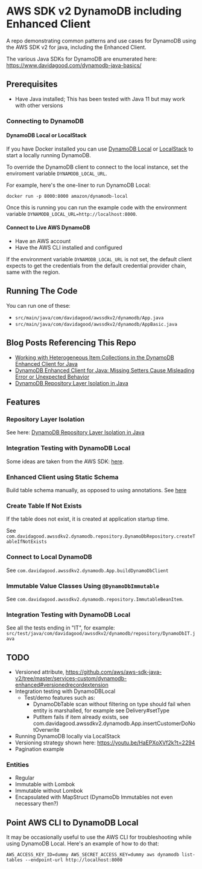 # AWS SDK v2 DynamoDB including Enhanced Client

A repo demonstrating common patterns and use cases for DynamoDB using the AWS SDK v2 for java, including the Enhanced Client.

The various Java SDKs for DynamoDB are enumerated here: https://www.davidagood.com/dynamodb-java-basics/


## Prerequisites

- Have Java installed; This has been tested with Java 11 but may work with other versions

### Connecting to DynamoDB

#### DynamoDB Local or LocalStack

If you have Docker installed you can use 
[DynamoDB Local](https://docs.aws.amazon.com/amazondynamodb/latest/developerguide/DynamoDBLocal.html) 
or [LocalStack](https://localstack.cloud/) to start a locally running DynamoDB.

To override the DynamoDB client to connect to the local instance, set the enviroment variable 
`DYNAMODB_LOCAL_URL`.

For example, here's the one-liner to run DynamoDB Local:

```shell
docker run -p 8000:8000 amazon/dynamodb-local
```

Once this is running you can run the example code with the environment variable 
`DYNAMODB_LOCAL_URL=http://localhost:8000`.

#### Connect to Live AWS DynamoDB

- Have an AWS account
- Have the AWS CLI installed and configured

If the environment variable `DYNAMODB_LOCAL_URL` is not set, the default client expects 
to get the credentials from the default credential provider chain, 
same with the region.

## Running The Code

You can run one of these: 

- `src/main/java/com/davidagood/awssdkv2/dynamodb/App.java`
- `src/main/java/com/davidagood/awssdkv2/dynamodb/AppBasic.java`

## Blog Posts Referencing This Repo

- [Working with Heterogeneous Item Collections in the DynamoDB Enhanced Client for Java](https://davidagood.com/dynamodb-enhanced-client-java-heterogeneous-item-collections/)
- [DynamoDB Enhanced Client for Java: Missing Setters Cause Misleading Error or Unexpected Behavior](https://davidagood.com/dynamodb-enhanced-client-java-missing-setters/)
- [DynamoDB Repository Layer Isolation in Java](https://davidagood.com/dynamodb-repository-layer-isolation-in-java/)

## Features

### Repository Layer Isolation

See here: [DynamoDB Repository Layer Isolation in Java](https://davidagood.com/dynamodb-repository-layer-isolation-in-java/)

### Integration Testing with DynamoDB Local

Some ideas are taken from the AWS SDK:
[here](https://github.com/aws/aws-sdk-java-v2/blob/93269d4c0416d0f72e086774265847d6af0d54ec/services-custom/dynamodb-enhanced/src/test/java/software/amazon/awssdk/extensions/dynamodb/mappingclient/functionaltests/LocalDynamoDb.java).

### Enhanced Client using Static Schema

Build table schema manually, as opposed to using annotations. 
See [here](https://github.com/aws/aws-sdk-java-v2/tree/master/services-custom/dynamodb-enhanced#initialization)

### Create Table If Not Exists

If the table does not exist, it is created at application startup time.

See `com.davidagood.awssdkv2.dynamodb.repository.DynamoDbRepository.createTableIfNotExists`

### Connect to Local DynamoDB

See `com.davidagood.awssdkv2.dynamodb.App.buildDynamoDbClient`

### Immutable Value Classes Using `@DynamoDbImmutable`

See `com.davidagood.awssdkv2.dynamodb.repository.ImmutableBeanItem`.

### Integration Testing with DynamoDB Local

See all the tests ending in "IT", for example: 
`src/test/java/com/davidagood/awssdkv2/dynamodb/repository/DynamoDbIT.java`

## TODO

- Versioned attribute, https://github.com/aws/aws-sdk-java-v2/tree/master/services-custom/dynamodb-enhanced#versionedrecordextension
- Integration testing with DynamoDBLocal
  - Test/demo features such as:
    - DynamoDbTable scan without filtering on type should fail when entity is marshalled, for example see Delivery#setType
    - PutItem fails if item already exists, see com.davidagood.awssdkv2.dynamodb.App.insertCustomerDoNotOverwrite
- Running DynamoDB locally via LocalStack
- Versioning strategy shown here: https://youtu.be/HaEPXoXVf2k?t=2294
- Pagination example

### Entities

- Regular
- Immutable with Lombok
- Immutable without Lombok
- Encapsulated with MapStruct (DynamoDb Immutables not even necessary then?)

## Point AWS CLI to DynamoDB Local

It may be occasionally useful to use the AWS CLI for troubleshooting while using DynamoDB Local. 
Here's an example of how to do that: 

`AWS_ACCESS_KEY_ID=dummy AWS_SECRET_ACCESS_KEY=dummy aws dynamodb list-tables --endpoint-url http://localhost:8000`
